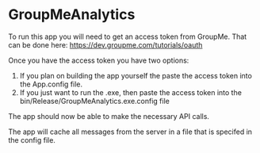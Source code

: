 # GroupMeAnalytics


To run this app you will need to get an access token from GroupMe. That can be done here: https://dev.groupme.com/tutorials/oauth

Once you have the access token you have two options: 
  1. If you plan on building the app yourself the paste the access token into the App.config file.
  2. If you just want to run the .exe, then paste the access token into the bin/Release/GroupMeAnalytics.exe.config file
  
The app should now be able to make the necessary API calls.




The app will cache all messages from the server in a file that is specifed in the config file.
  
  
  
  
